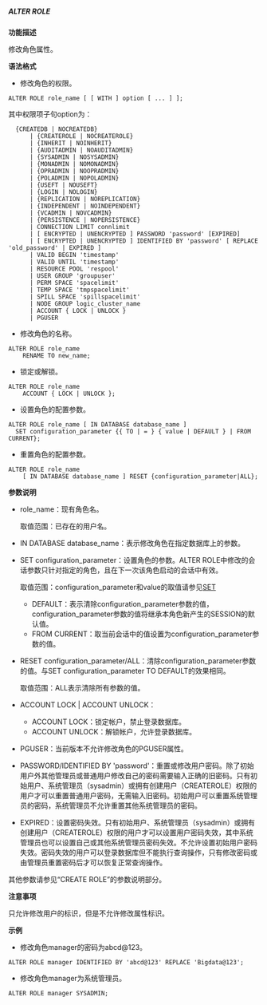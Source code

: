 ##### ALTER ROLE

**功能描述**

修改角色属性。

**语法格式**

- 修改角色的权限。

```
ALTER ROLE role_name [ [ WITH ] option [ ... ] ];
```

其中权限项子句option为：

```
  {CREATEDB | NOCREATEDB}
      | {CREATEROLE | NOCREATEROLE}
      | {INHERIT | NOINHERIT}
      | {AUDITADMIN | NOAUDITADMIN}
      | {SYSADMIN | NOSYSADMIN}
      | {MONADMIN | NOMONADMIN}
      | {OPRADMIN | NOOPRADMIN}
      | {POLADMIN | NOPOLADMIN}
      | {USEFT | NOUSEFT}
      | {LOGIN | NOLOGIN}
      | {REPLICATION | NOREPLICATION}
      | {INDEPENDENT | NOINDEPENDENT}
      | {VCADMIN | NOVCADMIN}
      | {PERSISTENCE | NOPERSISTENCE}
      | CONNECTION LIMIT connlimit
      | [ ENCRYPTED | UNENCRYPTED ] PASSWORD 'password' [EXPIRED]
      | [ ENCRYPTED | UNENCRYPTED ] IDENTIFIED BY 'password' [ REPLACE 'old_password' | EXPIRED ]
      | VALID BEGIN 'timestamp'
      | VALID UNTIL 'timestamp'
      | RESOURCE POOL 'respool'
      | USER GROUP 'groupuser'
      | PERM SPACE 'spacelimit'
      | TEMP SPACE 'tmpspacelimit'
      | SPILL SPACE 'spillspacelimit'
      | NODE GROUP logic_cluster_name
      | ACCOUNT { LOCK | UNLOCK }
      | PGUSER
```

- 修改角色的名称。

```
ALTER ROLE role_name 
    RENAME TO new_name;
```

- 锁定或解锁。

```
ALTER ROLE role_name 
    ACCOUNT { LOCK | UNLOCK };
```

- 设置角色的配置参数。

```
ALTER ROLE role_name [ IN DATABASE database_name ]
  SET configuration_parameter {{ TO | = } { value | DEFAULT } | FROM CURRENT};
```

- 重置角色的配置参数。

```
ALTER ROLE role_name
    [ IN DATABASE database_name ] RESET {configuration_parameter|ALL};
```

**参数说明**

- role_name：现有角色名。

  取值范围：已存在的用户名。

- IN DATABASE database_name：表示修改角色在指定数据库上的参数。

- SET configuration_parameter：设置角色的参数。ALTER ROLE中修改的会话参数只针对指定的角色，且在下一次该角色启动的会话中有效。

  取值范围：configuration_parameter和value的取值请参见[SET](SET.md)

  - DEFAULT：表示清除configuration_parameter参数的值，configuration_parameter参数的值将继承本角色新产生的SESSION的默认值。
  - FROM CURRENT：取当前会话中的值设置为configuration_parameter参数的值。

- RESET configuration_parameter/ALL：清除configuration_parameter参数的值。与SET configuration_parameter TO DEFAULT的效果相同。

  取值范围：ALL表示清除所有参数的值。

- ACCOUNT LOCK | ACCOUNT UNLOCK：

  - ACCOUNT LOCK：锁定帐户，禁止登录数据库。
  - ACCOUNT UNLOCK：解锁帐户，允许登录数据库。

- PGUSER：当前版本不允许修改角色的PGUSER属性。

- PASSWORD/IDENTIFIED BY 'password'：重置或修改用户密码。除了初始用户外其他管理员或普通用户修改自己的密码需要输入正确的旧密码。只有初始用户、系统管理员（sysadmin）或拥有创建用户（CREATEROLE）权限的用户才可以重置普通用户密码，无需输入旧密码。初始用户可以重置系统管理员的密码，系统管理员不允许重置其他系统管理员的密码。

- EXPIRED：设置密码失效。只有初始用户、系统管理员（sysadmin）或拥有创建用户（CREATEROLE）权限的用户才可以设置用户密码失效，其中系统管理员也可以设置自己或其他系统管理员密码失效。不允许设置初始用户密码失效。密码失效的用户可以登录数据库但不能执行查询操作，只有修改密码或由管理员重置密码后才可以恢复正常查询操作。


其他参数请参见“CREATE ROLE”的参数说明部分。

**注意事项**

只允许修改用户的标识，但是不允许修改属性标识。

**示例**

- 修改角色manager的密码为abcd@123。 

```
ALTER ROLE manager IDENTIFIED BY 'abcd@123' REPLACE 'Bigdata@123';
```

- 修改角色manager为系统管理员。 

```
ALTER ROLE manager SYSADMIN; 
```

